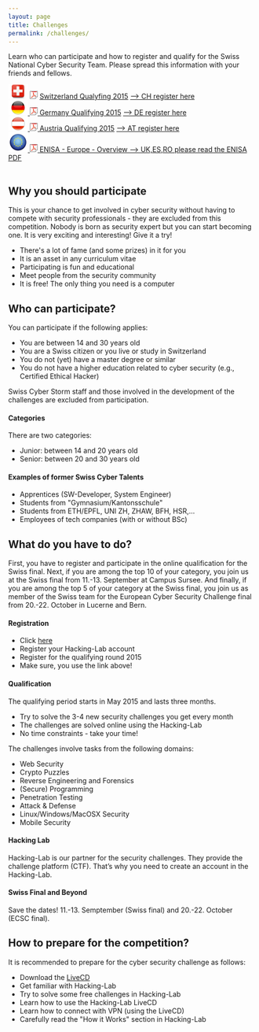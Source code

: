 ```yaml
---
layout: page
title: Challenges
permalink: /challenges/
---
```

Learn who can participate and how to register and qualify for the Swiss National Cyber Security Team. Please spread this information with your friends and fellows. 
<div>
<img src="/img/switzerland_640.png" class="img-responsive" alt="Switzerland">
<img src="/img/ico_small_pdf.png" alt="Switzerland"> <a href="/img/Swiss_Challenge.pdf">Switzerland Qualyfing 2015</a>
<a href="https://www.hacking-lab.com/events/registerform.html?eventid=824&uk=iZfqbdtpKitwXJsPfoowycK1RTs2MDhH" target="new"> --> CH register here<br>
<img src="/img/germany_640.png" alt="Germany">
<img src="/img/ico_small_pdf.png" alt="Germany"> <a href="/img/Germany.pdf">Germany Qualifying 2015</a>
<a href="https://www.hacking-lab.com/events/registerform.html?eventid=848&uk=J27MHBjCW2gxUb2BhREesDuXNucfQWgY" target="new"> --> DE register here<br>
<img src="/img/austria_640.png" alt="Austria">
<img src="/img/ico_small_pdf.png" alt="Austria"> <a href="/img/Austria.pdf">Austria Qualifying 2015</a>
<a href="https://www.hacking-lab.com/events/registerform.html?eventid=766&uk=Rxui55PhaE4cobAqyMQ7vXrvcAaPTjii" target="new"> --> AT register here<br>
<img src="/img/europe.png" class="img-responsive" alt="Europe">
<img src="/img/ico_small_pdf.png" alt="PDF Icon"> <a href="/img/European_Challenge.pdf">ENISA - Europe - Overview --> UK,ES,RO please read the ENISA PDF</a>
</div>
<div>
</div>
<br>

<h2>Why you should participate</h2>
This is your chance to get involved in cyber security without having to compete with security professionals - they are excluded from this competition. 
Nobody is born as security expert but you can start becoming one. It is very exciting and interesting! Give it a try!
<ul class="fa-ul">
  <li><i class="fa-li fa fa-check-square"></i>There's a lot of fame (and some prizes) in it for you</li>
  <li><i class="fa-li fa fa-check-square"></i>It is an asset in any curriculum vitae</li>
  <li><i class="fa-li fa fa-check-square"></i>Participating is fun and educational</li>
  <li><i class="fa-li fa fa-check-square"></i>Meet people from the security community</li>
  <li><i class="fa-li fa fa-check-square"></i>It is free! The only thing you need is a computer</li>
</ul>

<h2>Who can participate?</h2>
You can participate if the following applies:
<ul class="fa-ul">
  <li><i class="fa-li fa fa-check-square"></i>You are between 14 and 30 years old</li>
  <li><i class="fa-li fa fa-check-square"></i>You are a Swiss citizen or you live or study in Switzerland</li>
  <li><i class="fa-li fa fa-check-square"></i>You do not (yet) have a master degree or similar</li>
  <li><i class="fa-li fa fa-check-square"></i>You do not have a higher education related to cyber security (e.g., Certified Ethical Hacker)</li>
</ul>
Swiss Cyber Storm staff and those involved in the development of the challenges are excluded from participation. 

<h4>Categories</h4>
There are two categories:
<ul class="fa-ul">
  <li><i class="fa-li fa fa-check-square"></i>Junior: between 14 and 20 years old</li>
  <li><i class="fa-li fa fa-check-square"></i>Senior: between 20 and 30 years old</li>
</ul>

<h4>Examples of former Swiss Cyber Talents</h4>
<ul class="fa-ul">
  <li><i class="fa-li fa fa-check-square"></i>Apprentices (SW-Developer, System Engineer)</li>
  <li><i class="fa-li fa fa-check-square"></i>Students from "Gymnasium/Kantonsschule"</li>
  <li><i class="fa-li fa fa-check-square"></i>Students from ETH/EPFL, UNI ZH, ZHAW, BFH, HSR,...</li>
  <li><i class="fa-li fa fa-check-square"></i>Employees of tech companies (with or without BSc)</li>
</ul>

<h2>What do you have to do?</h2>
First, you have to register and participate in the online qualification for the Swiss final. 
Next, if you are among the top 10 of your category, you join us at the Swiss final from 11.-13. September at Campus Sursee.
And finally, if you are among the top 5 of your category at the Swiss final, you join us as member of the Swiss team for the European Cyber Security Challenge final from 20.-22. October in Lucerne and Bern.

<h4>Registration</h4>
<ul class="fa-ul">
  <li><i class="fa-li fa fa-check-square"></i>Click <a href="https://www.hacking-lab.com/events/registerform.html?eventid=824&uk=iZfqbdtpKitwXJsPfoowycK1RTs2MDhH" target="_blank" style="text-decoration: underline;">here</a></li>
  <li><i class="fa-li fa fa-check-square"></i>Register your Hacking-Lab account</li>
  <li><i class="fa-li fa fa-check-square"></i>Register for the qualifying round 2015</li>
  <li><i class="fa-li fa fa-check-square"></i>Make sure, you use the link above!</li>
</ul>

<h4>Qualification</h4>
The qualifying period starts in May 2015 and lasts three months.
<ul class="fa-ul">
  <li><i class="fa-li fa fa-check-square"></i>Try to solve the 3-4 new security challenges you get every month</li>
  <li><i class="fa-li fa fa-check-square"></i>The challenges are solved online using the Hacking-Lab</li>
  <li><i class="fa-li fa fa-check-square"></i>No time constraints - take your time!</li>
</ul>

The challenges involve tasks from the following domains:
<ul class="fa-ul">
  <li><i class="fa-li fa fa-check-square"></i>Web Security</li>
  <li><i class="fa-li fa fa-check-square"></i>Crypto Puzzles</li>
  <li><i class="fa-li fa fa-check-square"></i>Reverse Engineering and Forensics</li>  
  <li><i class="fa-li fa fa-check-square"></i>(Secure) Programming</li>
  <li><i class="fa-li fa fa-check-square"></i>Penetration Testing</li>
  <li><i class="fa-li fa fa-check-square"></i>Attack & Defense</li>
  <li><i class="fa-li fa fa-check-square"></i>Linux/Windows/MacOSX Security</li>
  <li><i class="fa-li fa fa-check-square"></i>Mobile Security</li>
</ul>

<h4>Hacking Lab</h4>
Hacking-Lab is our partner for the security challenges. They provide the challenge platform (CTF). 
That’s why you need to create an account in the Hacking-Lab.


<h4>Swiss Final and Beyond</h4>
Save the dates! 11.-13. Semptember (Swiss final) and 20.-22. October (ECSC final).


<h2>How to prepare for the competition?</h2>
It is recommended to prepare for the cyber security challenge as follows:

<ul class="fa-ul">
  <li><i class="fa-li fa fa-check-square"></i>Download the <a href="http://media.hacking-lab.com/" target="_blank" style="text-decoration: underline;">LiveCD</a></li>
  <li><i class="fa-li fa fa-check-square"></i>Get familiar with Hacking-Lab</li>
  <li><i class="fa-li fa fa-check-square"></i>Try to solve some free challenges in Hacking-Lab</li>
  <li><i class="fa-li fa fa-check-square"></i>Learn how to use the Hacking-Lab LiveCD</li>
  <li><i class="fa-li fa fa-check-square"></i>Learn how to connect with VPN (using the LiveCD)</li>
  <li><i class="fa-li fa fa-check-square"></i>Carefully read the "How it Works" section in Hacking-Lab</li>
</ul>


